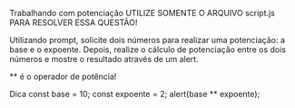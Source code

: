 Trabalhando com potenciação
UTILIZE SOMENTE O ARQUIVO script.js PARA RESOLVER ESSA QUESTÃO!

Utilizando prompt, solicite dois números para realizar uma potenciação: a base e o expoente. Depois, realize o cálculo de potenciação entre os dois números e mostre o resultado através de um alert.

** é o operador de potência!

Dica
const base = 10;
const expoente = 2;
alert(base ** expoente);